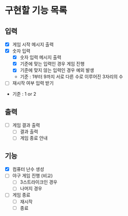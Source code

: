 # 구현할 기능 목록

## 입력
- [x]  게임 시작 메시지 출력
- [X]  숫자 입력
    - [X]  숫자 입력 메시지 출력
    - [X]  기준에 맞는 입력인 경우 게임 진행
    - [X]  기준에 맞지 않는 입력인 경우 예외 발생
    - 기준 : 1부터 9까지 서로 다른 수로 이루어진 3자리의 수
- [ ]  재시작 여부 입력 받기
- 기준 : 1 or 2

## 출력
- [ ]  게임 결과 출력
    - [ ]  결과 출력
    - [ ]  게임 종료 안내

## 기능
- [x]  컴퓨터 난수 생성
- [ ]  야구 게임 진행 (비교)
    - [ ]  3스트라이크인 경우
    - [ ]  나머지 경우
- [ ]  게임 종료
    - [ ]  재시작
    - [ ]  종료